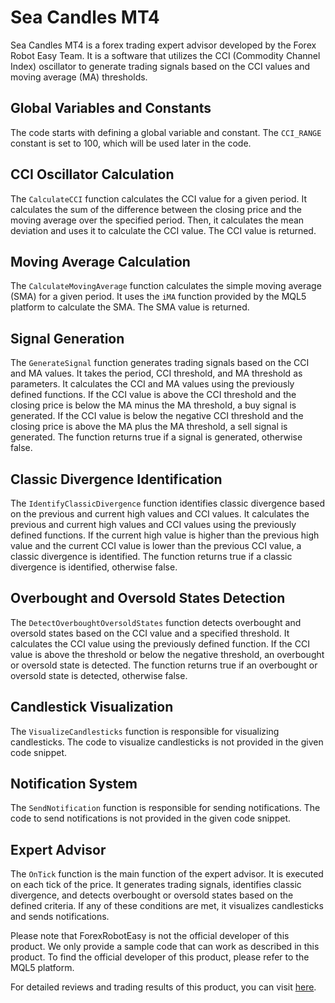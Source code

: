 # Sea Candles MT4

Sea Candles MT4 is a forex trading expert advisor developed by the Forex Robot Easy Team. It is a software that utilizes the CCI (Commodity Channel Index) oscillator to generate trading signals based on the CCI values and moving average (MA) thresholds.

## Global Variables and Constants

The code starts with defining a global variable and constant. The `CCI_RANGE` constant is set to 100, which will be used later in the code.

## CCI Oscillator Calculation

The `CalculateCCI` function calculates the CCI value for a given period. It calculates the sum of the difference between the closing price and the moving average over the specified period. Then, it calculates the mean deviation and uses it to calculate the CCI value. The CCI value is returned.

## Moving Average Calculation

The `CalculateMovingAverage` function calculates the simple moving average (SMA) for a given period. It uses the `iMA` function provided by the MQL5 platform to calculate the SMA. The SMA value is returned.

## Signal Generation

The `GenerateSignal` function generates trading signals based on the CCI and MA values. It takes the period, CCI threshold, and MA threshold as parameters. It calculates the CCI and MA values using the previously defined functions. If the CCI value is above the CCI threshold and the closing price is below the MA minus the MA threshold, a buy signal is generated. If the CCI value is below the negative CCI threshold and the closing price is above the MA plus the MA threshold, a sell signal is generated. The function returns true if a signal is generated, otherwise false.

## Classic Divergence Identification

The `IdentifyClassicDivergence` function identifies classic divergence based on the previous and current high values and CCI values. It calculates the previous and current high values and CCI values using the previously defined functions. If the current high value is higher than the previous high value and the current CCI value is lower than the previous CCI value, a classic divergence is identified. The function returns true if a classic divergence is identified, otherwise false.

## Overbought and Oversold States Detection

The `DetectOverboughtOversoldStates` function detects overbought and oversold states based on the CCI value and a specified threshold. It calculates the CCI value using the previously defined function. If the CCI value is above the threshold or below the negative threshold, an overbought or oversold state is detected. The function returns true if an overbought or oversold state is detected, otherwise false.

## Candlestick Visualization

The `VisualizeCandlesticks` function is responsible for visualizing candlesticks. The code to visualize candlesticks is not provided in the given code snippet.

## Notification System

The `SendNotification` function is responsible for sending notifications. The code to send notifications is not provided in the given code snippet.

## Expert Advisor

The `OnTick` function is the main function of the expert advisor. It is executed on each tick of the price. It generates trading signals, identifies classic divergence, and detects overbought or oversold states based on the defined criteria. If any of these conditions are met, it visualizes candlesticks and sends notifications.

Please note that ForexRobotEasy is not the official developer of this product. We only provide a sample code that can work as described in this product. To find the official developer of this product, please refer to the MQL5 platform.

For detailed reviews and trading results of this product, you can visit [here](https://forexroboteasy.com/forex-robot-review/sea-candles-mt4-review-cci-oscillator-based-forex-software/).
